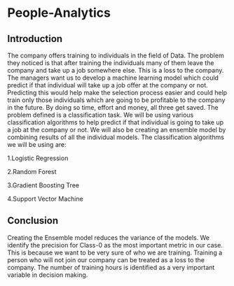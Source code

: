 # People-Analytics
## Introduction
The company offers training to individuals in the field of Data. The problem they noticed is that after training the individuals many of them leave the company and take up a job somewhere else. This is a loss to the company. The managers want us to develop a machine learning model which could predict if that individual will take up a job offer at the company or not. Predicting this would help make the selection process easier and could help train only those individuals which are going to be profitable to the company in the future. By doing so time, effort and money, all three get saved. The problem defined is a classification task. We will be using various classification algorithms to help predict if that individual is going to take up a job at the company or not. We will also be creating an ensemble model by combining results of all the individual models. The classification algorithms we will be using are:

1.Logistic Regression

2.Random Forest 

3.Gradient Boosting Tree 

4.Support Vector Machine    

## Conclusion
Creating the Ensemble model reduces the variance of the models. We identify the precision for Class-0 as the most important metric in our case. This is because we want to be very sure of who we are training. Training a person who will not join our company can be treated as a loss to the company. The number of training hours is identified as a very important variable in decision making.
